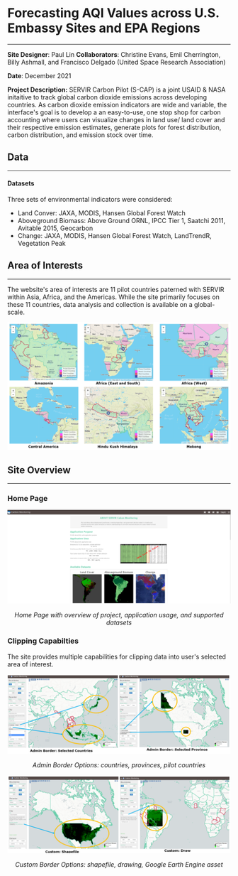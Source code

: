 # Forecasting AQI Values across U.S. Embassy Sites and EPA Regions
---
**Site Designer**: Paul Lin
**Collaborators**: Christine Evans, Emil Cherrington, Billy Ashmall, and Francisco Delgado (United Space Research Association)

**Date**: December 2021

**Project Description:** 
SERVIR Carbon Pilot (S-CAP) is a joint USAID & NASA initaitive to track global carbon dioxide emissions across developing countries.  As carbon dioxide emission indicators are wide and variable, the interface's goal is to develop a an easy-to-use, one stop shop for carbon accounting where users can visualize changes in land use/ land cover and their respective emission estimates, generate plots for forest distribution, carbon distribution, and emission stock over time.

## Data
---
#### Datasets
Three sets of environmental indicators were considered:
- Land Conver: JAXA, MODIS, Hansen Global Forest Watch
- Aboveground Biomass: Above Ground ORNL, IPCC Tier 1, Saatchi 2011, Avitable 2015, Geocarbon
- Change: JAXA, MODIS, Hansen Global Forest Watch, LandTrendR, Vegetation Peak

## Area of Interests
---
The website's area of interests are 11 pilot countries paterned with SERVIR within Asia, Africa, and the Americas.  While the site primarily focuses on these 11 countries, data analysis and collection is available on a global-scale.
<p align = "center"><img src="https://github.com/paulslin/paulslin.github.io/blob/main/images/Carbon/Regions.png?raw=true"></p>


## Site Overview
---
### Home Page
<p align = "center"><img src="https://github.com/paulslin/paulslin.github.io/blob/main/images/Carbon/about.png?raw=true"></p>
<p align = "center"><i>Home Page with overview of project, application usage, and supported datasets</i></p>

### Clipping Capabilties
The site provides multiple capabilities for clipping data into user's selected area of interest.
<p align = "center"><img src="https://github.com/paulslin/paulslin.github.io/blob/main/images/Carbon/clip_admin2.png?raw=true"></p>
<p align = "center"><i>Admin Border Options: countries, provinces, pilot countries</i></p>
<p align = "center"><img src="https://github.com/paulslin/paulslin.github.io/blob/main/images/Carbon/clip_custom.png?raw=true"></p>
<p align = "center"><i>Custom Border Options: shapefile, drawing, Google Earth Engine asset</i></p>
